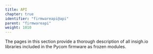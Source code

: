 ```yaml
---
title: API
chapter: true
identifier: "firmwareapi@api"
parent: "firmwareapi"
weight: 1010
---
```


The pages in this section provide a thorough description of all insigh.io libraries included in the Pycom firmware as frozen modules.
